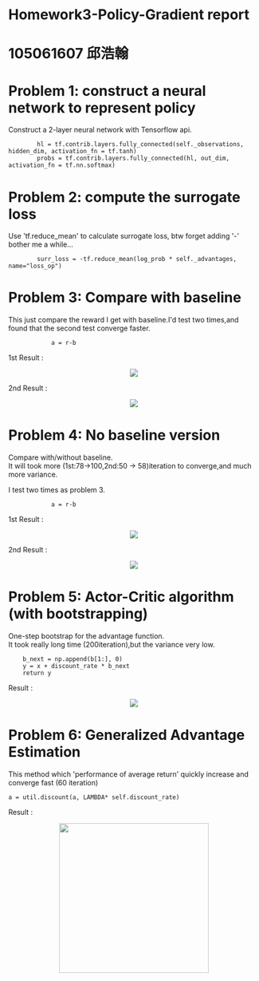 # Homework3-Policy-Gradient report

# 105061607 邱浩翰

# Problem 1: construct a neural network to represent policy
Construct a 2-layer neural network with Tensorflow api.

```
        hl = tf.contrib.layers.fully_connected(self._observations, hidden_dim, activation_fn = tf.tanh)
        probs = tf.contrib.layers.fully_connected(hl, out_dim, activation_fn = tf.nn.softmax)
```

# Problem 2: compute the surrogate loss
Use 'tf.reduce_mean' to calculate surrogate loss, btw forget adding '-' bother me a while...

```
        surr_loss = -tf.reduce_mean(log_prob * self._advantages, name="loss_op")
```

# Problem 3: Compare with baseline
This just compare the reward I get with baseline.I'd test two times,and found that the second test converge faster.

```
            a = r-b
```
1st Result :

<p align="center"><img src="result/with_BL.jpg" /></p>

2nd Result :

<p align="center"><img src="result/with_BLv2.jpg" /></p>


# Problem 4: No baseline version
Compare with/without baseline.<br>
It will took more (1st:78->100,2nd:50 -> 58)iteration to converge,and much more variance.<br>

I test two times as problem 3.

```
            a = r-b
```
1st Result :

<p align="center"><img src="result/without_BL.jpg" /></p>

2nd Result :

<p align="center"><img src="result/without_BLv2.jpg" /></p>

# Problem 5: Actor-Critic algorithm (with bootstrapping)
One-step bootstrap for the advantage function.<br>
It took really long time (200iteration),but the variance very low.<br>
```
	b_next = np.append(b[1:], 0) 
	y = x + discount_rate * b_next 
	return y
```
Result :

<p align="center"><img src="result/ac.jpg" /></p>

# Problem 6: Generalized Advantage Estimation
This method which 'performance of average return' quickly increase and converge fast (60 iteration)<br>
```
a = util.discount(a, LAMBDA* self.discount_rate)
```
Result :

<p align="center"><img src="result/adv_est.jpg" height="300"/></p>
